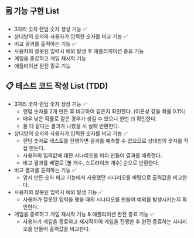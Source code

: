 ## 🗒️ **기능 구현 List**

- 3자리 숫자 랜덤 숫자 생성 기능 ✅
- 상대방의 숫자와 사용자가 입력한 숫자를 비교 기능 ✅
- 비교 결과를 출력하는 기능 ✅
- 사용자의 잘못된 입력시 예외 발생 후 애플리케이션 종료 기능
- 게임을 종료하고 게임 재시작 기능
- 애플리이션 완전 종료 기능

## 📋 테스트 코드 작성 List (TDD)

- 3자리 숫자 랜덤 숫자 생성 기능 ✅
  - 랜덤 숫자를 2개 만든 후 비교하여 같은지 확인한다. (이론상 같을 확률 0.1%)
  - 매우 낮은 확률로 같은 경우가 생길 수 있으니 한번 더 확인한다.
  - 둘 다 같다는 결과가 나왔을 시 실패 반환한다.
- 상대방의 숫자와 사용자가 입력한 숫자를 비교 기능 ✅
  - 랜덤 숫자로 테스트를 진행하면 결과를 예측할 수 없으므로 상대방의 숫자를 직접 만든다.
  - 사용자의 입력값에 대한 시나리오를 미리 만들어 결과를 예측한다.
  - 비교 결과를 배열로 [볼 개수, 스트라이크 개수] 순으로 반환한다.
- 비교 결과를 출력하는 기능 ✅
  - 앞서 만든 숫자 비교 기능에서 사용했던 시나리오를 바탕으로 출력값을 비교한다.
- 사용자의 잘못된 입력시 예외 발생 기능 ✅
  - 사용자가 잘못된 입력을 했을 때의 시나리오를 만들어 예외를 발생시키는지 확인한다.
- 게임을 종료하고 게임 재시작 기능 & 애플리이션 완전 종료 기능 ✅
  - 사용자가 게임을 종료하고 재시작하여 게임을 진행한 후 완전 종료하는 시나리오를 만들어 출력값을 비교한다.
